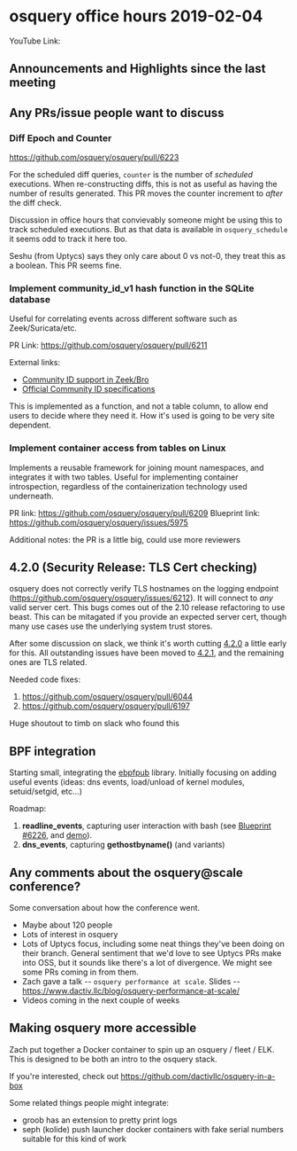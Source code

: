 # osquery office hours 2019-02-04

YouTube Link:

## Announcements and Highlights since the last meeting

## Any PRs/issue people want to discuss

### Diff Epoch and Counter

https://github.com/osquery/osquery/pull/6223

For the scheduled diff queries, `counter` is the number of _scheduled_
executions. When re-constructing diffs, this is not as useful as
having the number of results generated. This PR moves the counter
increment to _after_ the diff check.

Discussion in office hours that convievably someone might be using
this to track scheduled executions. But as that data is available in
`osquery_schedule` it seems odd to track it here too.

Seshu (from Uptycs) says they only care about 0 vs not-0, they treat
this as a boolean. This PR seems fine.

### Implement community_id_v1 hash function in the SQLite database

Useful for correlating events across different software such as
Zeek/Suricata/etc.

PR Link: https://github.com/osquery/osquery/pull/6211

External links:
 - [Community ID support in Zeek/Bro](https://blog.zeek.org/2019/07/an-update-on-community-id.html)
 - [Official Community ID specifications](https://github.com/corelight/community-id-spec)

This is implemented as a function, and not a table column, to allow
end users to decide where they need it. How it's used is going to be
very site dependent.

### Implement container access from tables on Linux

Implements a reusable framework for joining mount namespaces, and
integrates it with two tables. Useful for implementing container
introspection, regardless of the containerization technology used
underneath.

PR link: https://github.com/osquery/osquery/pull/6209
Blueprint link: https://github.com/osquery/osquery/issues/5975

Additional notes: the PR is a little big, could use more reviewers

## 4.2.0 (Security Release: TLS Cert checking)

osquery does not correctly verify TLS hostnames on the logging
endpoint (https://github.com/osquery/osquery/issues/6212). It will
connect to _any_ valid server cert. This bugs comes out of the 2.10
release refactoring to use beast. This can be mitagated if you provide
an expected server cert, though many use cases use the underlying
system trust stores.

After some discussion on slack, we think it's worth cutting
[4.2.0](https://github.com/osquery/osquery/milestone/44) a little
early for this. All outstanding issues have been moved to
[4.2.1](https://github.com/osquery/osquery/milestone/48), and the
remaining ones are TLS related.

Needed code fixes:
1. https://github.com/osquery/osquery/pull/6044
2. https://github.com/osquery/osquery/pull/6197

Huge shoutout to timb on slack who found this

## BPF integration

Starting small, integrating the
[ebpfpub](https://github.com/trailofbits/ebpfpub) library. Initially
focusing on adding useful events (ideas: dns events, load/unload of
kernel modules, setuid/setgid, etc...)

Roadmap:
1. **readline_events**, capturing user interaction with bash (see
   [Blueprint #6226](https://github.com/osquery/osquery/issues/6226),
   and [demo](https://asciinema.org/a/8Ud1Vm5MtfvxRRZUkVMGmuW65)).
2. **dns_events**, capturing **gethostbyname()** (and variants)

## Any comments about the osquery@scale conference?

Some conversation about how the conference went.

* Maybe about 120 people
* Lots of interest in osquery
* Lots of Uptycs focus, including some neat things they've been doing
  on their branch. General sentiment that we'd love to see Uptycs PRs
  make into OSS, but it sounds like there's a lot of divergence. We
  might see some PRs coming in from them.
* Zach gave a talk -- `osquery performance at scale`. Slides --
  https://www.dactiv.llc/blog/osquery-performance-at-scale/
* Videos coming in the next couple of weeks

## Making osquery more accessible

Zach put together a Docker container to spin up an osquery / fleet /
ELK. This is designed to be both an intro to the osquery stack.

If you're interested, check out
https://github.com/dactivllc/osquery-in-a-box

Some related things people might integrate:
* groob has an extension to pretty print logs
* seph (kolide) push launcher docker containers with fake serial numbers suitable for
  this kind of work
